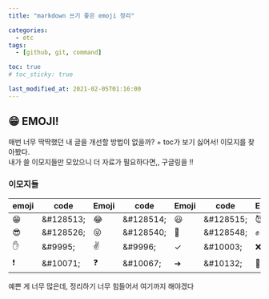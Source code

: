 ```yaml
---
title: "markdown 쓰기 좋은 emoji 정리"

categories:
  - etc
tags:
  - [github, git, command]

toc: true
# toc_sticky: true

last_modified_at: 2021-02-05T01:16:00
---
```


## &#128513; EMOJI!

매번 너무 딱딱했던 내 글을 개선할 방법이 없을까? + toc가 보기 싫어서! 이모지를 찾아봤다.  
내가 쓸 이모지들만 모았으니 더 자료가 필요하다면,, 구글링을 !!

### 이모지들

| emoji     | code       | Emoji     | code       | Emoji     | code       | Emoji     | code       |
| --------- | ---------- | --------- | ---------- | --------- | ---------- | --------- | ---------- |
| &#128513; | \&#128513; | &#128514; | \&#128514; | &#128515; | \&#128515; | &#128520; | \&#128520; |
| &#128526; | \&#128526; | &#128540; | \&#128540; | &#128548; | \&#128548; | &#9994;   | \&#9994;   |
| &#9995;   | \&#9995;   | &#9996;   | \&#9996;   | &#10003;  | \&#10003;  | &#10060;  | \&#10060;  |
| &#10071;  | \&#10071;  | &#10067;  | \&#10067;  | &#10132;  | \&#10132;  | &#128640; | \&#128640; |

예쁜 게 너무 많은데, 정리하기 너무 힘들어서 여기까지 해야겠다
